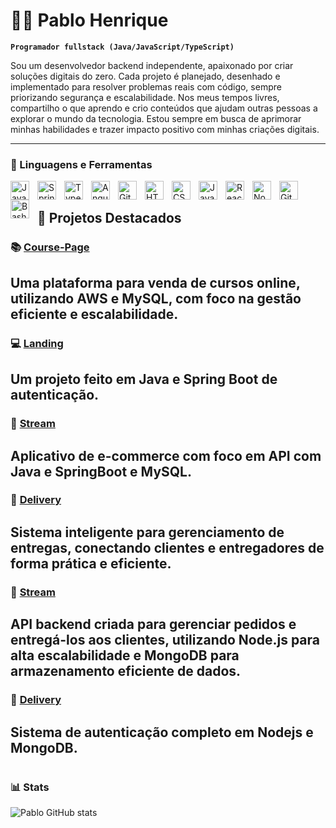 # 🏄‍♂️ Pablo Henrique

**`Programador fullstack (Java/JavaScript/TypeScript)`**

Sou um desenvolvedor backend independente, apaixonado por criar soluções digitais do zero. Cada projeto é planejado, desenhado e implementado para resolver problemas reais com código, sempre priorizando segurança e escalabilidade. Nos meus tempos livres, compartilho o que aprendo e crio conteúdos que ajudam outras pessoas a explorar o mundo da tecnologia. Estou sempre em busca de aprimorar minhas habilidades e trazer impacto positivo com minhas criações digitais.

---

### 🧰 Linguagens e Ferramentas

<img align="left" alt="Java" width="30px" style="padding-right:10px;" src="https://cdn.jsdelivr.net/gh/devicons/devicon/icons/java/java-original.svg"/>
<img align="left" alt="Spring" width="30px" style="padding-right:10px;" src="https://cdn.jsdelivr.net/gh/devicons/devicon/icons/spring/spring-original.svg" />
<img align="left" alt="TypeScript" width="30px" style="padding-right:10px;" src="https://cdn.jsdelivr.net/gh/devicons/devicon/icons/typescript/typescript-plain.svg" />
<img align="left" alt="Angular" width="30px" style="padding-right:10px;" src="https://cdn.jsdelivr.net/gh/devicons/devicon/icons/angularjs/angularjs-plain.svg" />
<img align="left" alt="Git" width="30px" style="padding-right:10px;" src="https://cdn.jsdelivr.net/gh/devicons/devicon/icons/git/git-original.svg" />
<img align="left" alt="HTML" width="30px" style="padding-right:10px;" src="https://cdn.jsdelivr.net/gh/devicons/devicon/icons/html5/html5-plain.svg" />
<img align="left" alt="CSS" width="30px" style="padding-right:10px;" src="https://cdn.jsdelivr.net/gh/devicons/devicon/icons/css3/css3-plain.svg" />
<img align="left" alt="JavaScript" width="30px" style="padding-right:10px;" src="https://cdn.jsdelivr.net/gh/devicons/devicon/icons/javascript/javascript-plain.svg" />
<img align="left" alt="React" width="30px" style="padding-right:10px;" src="https://cdn.jsdelivr.net/gh/devicons/devicon/icons/react/react-original.svg" />
<img align="left" alt="NodeJS" width="30px" style="padding-right:10px;" src="https://cdn.jsdelivr.net/gh/devicons/devicon/icons/nodejs/nodejs-original.svg" />
<img align="left" alt="GitHub" width="30px" style="padding-right:10px;" src="https://cdn.jsdelivr.net/gh/devicons/devicon/icons/github/github-original.svg" />
<img align="left" alt="Bash" width="30px" style="padding-right:10px;" src="https://cdn.jsdelivr.net/gh/devicons/devicon/icons/bash/bash-original.svg" />
<br />

## 🌟 Projetos Destacados

### 📚 [Course-Page](https://github.com/pablopastuchenko/Course-Page)  
Uma plataforma para venda de cursos online, utilizando AWS e MySQL, com foco na gestão eficiente e escalabilidade.
---

### 💻 [Landing](https://github.com/pablopastuchenko/javaLogin)  
Um projeto feito em Java e Spring Boot de autenticação.
---

### 🎥 [Stream](https://github.com/pablopastuchenko/E-commerce-backend-java)  
Aplicativo de e-commerce com foco em API com Java e SpringBoot e MySQL.
---

### 🚚 [Delivery](https://github.com/pablopastuchenko/delivery)  
Sistema inteligente para gerenciamento de entregas, conectando clientes e entregadores de forma prática e eficiente.
---

### 🎥 [Stream](https://github.com/pablopastuchenko/restaurant-backend)  
API backend criada para gerenciar pedidos e entregá-los aos clientes, utilizando Node.js para alta escalabilidade e MongoDB para armazenamento eficiente de dados.
---

### 🚚 [Delivery](https://github.com/pablopastuchenko/auth-backend)  
Sistema de autenticação completo em Nodejs e MongoDB.
---

#

### 📊 Stats

![Pablo GitHub stats](https://github-readme-stats.vercel.app/api?username=forrestknight&show_icons=true&theme=gruvbox)

<!-- ![GitHub Streak](https://streak-stats.demolab.com?user=ForrestKnight&theme=gruvbox&border_radius=4.5) -->

#
<!--
<details>
 <summary><h3>👨‍💻 Forrest's Coding Journey</h3></summary>
   I started my coding journey as a naive computer science student with a passion to learn everything I could about this programming world - code, unix, linux, theory. And all the while, teaching myself iOS development with a dream to build my own app, but that soon got overshadowed by my desire to excel in Java. A desire that landed me a full-stack software engineering job upon graduation. However, I had another desire I had been pursuing throughout this time - YouTube content creation. I eventually ended up quitting my software engineering job to pursue YouTube full-time, and that has been my focus ever since. But there's something that's always bothered me about my journey - abandoning my dream of building my own app to pursue the safe route, a job. Now I've already taken the leap away from that safety net into this uncomfortable, unexplored world that it being a creator. And it worked out, but again, it became comfortable. It's easier to create a video than go out on a ledge and build my own product. I do have to eat, at the end of the day, but I think it's time. It's time to get uncomfortable again. I have a burning desire to get back on the horse, and fulfill that dream younger me had of building my own app, my own product. And in order to do that, I'll be implmementing a few measures to streamline my YouTube content to focus more time on fulfilling that dream - a dream that I'll be ready to tackle in 2023 due to the measure I'm putting in place now until the end of 2022. Don't wait up, because I'm coming.
-->

